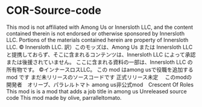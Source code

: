 # COR-Source-code
This mod is not affiliated with Among Us or Innersloth LLC, and the content contained therein is not endorsed or otherwise sponsored by Innersloth LLC. Portions of the materials contained herein are property of Innersloth LLC. © Innersloth LLC.
訳）このモッズは、Among Us または Innersloth LLC と提携しておらず、そこに含まれるコンテンツは、Innersloth LLC によって承認または後援されていません。 ここに含まれる資料の一部は、Innersloth LLC の所有物です。 ©インナースロスLLC。
この mod はamong usで役職を追加する mod です 
まだ未リリースのソースコードです
正式リリース未定　
このmodの開発者　オリーブ、パラレルトマト
among us非公式mod　Crescent Of Roles 
This mod is is a mod that adds a job title in among us
Unreleased source code
This mod made by olive, parralleltomato.
